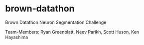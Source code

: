 # brown-datathon
Brown Datathon Neuron Segmentation Challenge

Team-Members:
Ryan Greenblatt, Neev Parikh, Scott Huson, Ken Hayashima


